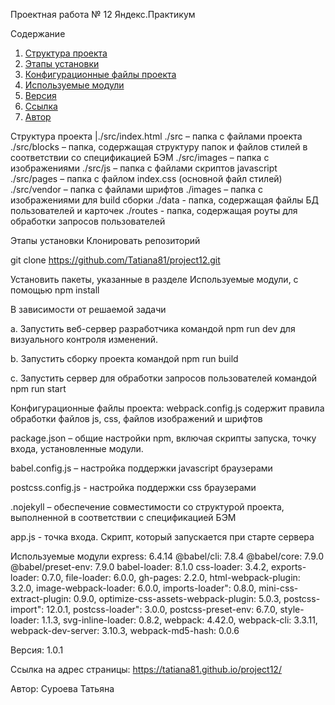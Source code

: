 Проектная работа № 12 Яндекс.Практикум

Содержание
1. [Структура проекта](#structure)
2. [Этапы установки](#install)
3. [Конфигурационные файлы проекта](#config)
4. [Используемые модули](#modules)
5. [Версия](#version)
6. [Ссылка](#link)
7. [Автор](#author)


<a name='#structure'></a>
Структура проекта
|./src/index.html
    ./src – папка с файлами проекта
    ./src/blocks – папка, содержащая структуру папок и файлов стилей в соответствии со спецификацией БЭМ
    ./src/images – папка с изображениями
    ./src/js – папка с файлами скриптов javascript
    ./src/pages – папка с файлом index.css (основной файл стилей)
    ./src/vendor – папка с файлами шрифтов
    ./images – папка с изображениями для build сборки
    ./data - папка, содержащая файлы БД пользователей и карточек
    ./routes - папка, содержащая роуты для обработки запросов пользователей


<a name='#install'></a>
Этапы установки
Клонировать репозиторий

git clone https://github.com/Tatiana81/project12.git

Установить пакеты, указанные в разделе Используемые модули, с помощью npm install

В зависимости от решаемой задачи

 a. Запустить веб-сервер разработчика командой npm run dev для визуального контроля изменений.

 b. Запустить сборку проекта командой npm run build

 c. Запустить сервер для обработки запросов пользователей командой npm run start

<a name='config'></a>
Конфигурационные файлы проекта:
webpack.config.js содержит правила обработки файлов js, css, файлов изображений и шрифтов

package.json – общие настройки npm, включая скрипты запуска, точку входа, установленные модули.

babel.config.js – настройка поддержки javascript браузерами

postcss.config.js - настройка поддержки css браузерами

.nojekyll – обеспечение совместимости со структурой проекта, выполненной в соответствии с спецификацией БЭМ

app.js - точка входа. Скрипт, который запускается при старте сервера


<a name='modules'></a>
Используемые модули
express: 6.4.14
@babel/cli: 7.8.4
@babel/core: 7.9.0
@babel/preset-env: 7.9.0
babel-loader: 8.1.0
css-loader: 3.4.2, 
exports-loader: 0.7.0, 
file-loader: 6.0.0, 
gh-pages: 2.2.0, 
html-webpack-plugin: 3.2.0, 
image-webpack-loader: 6.0.0, 
imports-loader": 0.8.0, 
mini-css-extract-plugin: 0.9.0, 
optimize-css-assets-webpack-plugin: 5.0.3, 
postcss-import": 12.0.1, 
postcss-loader": 3.0.0, 
postcss-preset-env: 6.7.0, 
style-loader: 1.1.3, 
svg-inline-loader: 0.8.2, 
webpack: 4.42.0, 
webpack-cli: 3.3.11, 
webpack-dev-server: 3.10.3, 
webpack-md5-hash: 0.0.6

<a name='version'></a>
Версия: 1.0.1

<a name='link'></a>
Ссылка на адрес страницы: https://tatiana81.github.io/project12/

<a name='author'></a>
Автор: Суроева Татьяна
